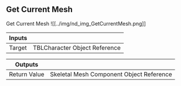 ## Get Current Mesh
Get Current Mesh
![[../img/nd_img_GetCurrentMesh.png]]

|Inputs||
|--|--|
| Target | TBLCharacter Object Reference |

|Outputs||
|--|--|
| Return Value | Skeletal Mesh Component Object Reference |
